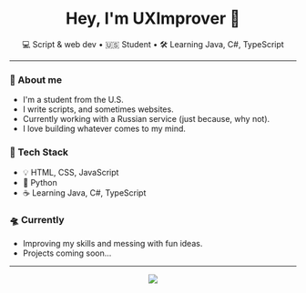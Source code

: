 <h1 align="center">Hey, I'm UXImprover 👋</h1>

<p align="center">
  💻 Script & web dev • 🇺🇸 Student • 🛠 Learning Java, C#, TypeScript
</p>

---

### 🧠 About me

- I'm a student from the U.S.
- I write scripts, and sometimes websites.
- Currently working with a Russian service (just because, why not).
- I love building whatever comes to my mind.

### 🧰 Tech Stack

- 💡 HTML, CSS, JavaScript
- 🐍 Python
- ☕ Learning Java, C#, TypeScript

### 🛸 Currently

- Improving my skills and messing with fun ideas.
- Projects coming soon...

---

<!-- GitHub stats badge section -->
<p align="center">
  <img src="https://github-readme-stats.vercel.app/api?username=UXImprover&show_icons=true&theme=tokyonight" />
</p>

